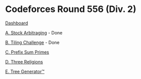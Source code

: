# Codeforces Round 556 (Div. 2)

[Dashboard](https://codeforces.com/contest/1050)

[A. Stock Arbitraging](https://codeforces.com/contest/1050/problem/A) - Done

[B. Tiling Challenge](https://codeforces.com/contest/1050/problem/B) - Done

[C. Prefix Sum Primes](https://codeforces.com/contest/1050/problem/C)

[D. Three Religions](https://codeforces.com/contest/1050/problem/D)

[E. Tree Generator™](https://codeforces.com/contest/1050/problem/E)
